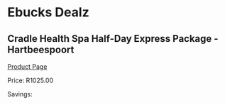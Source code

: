 
# Ebucks Dealz
## Cradle Health Spa Half-Day Express Package - Hartbeespoort
[Product Page](https://www.ebucks.com/web/shop/productSelected.do?prodId=612207395&catId=714893646)

Price: R1025.00

Savings: 


	